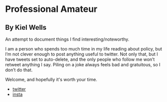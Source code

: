 # Professional Amateur

## By Kiel Wells

An attempt to document things I find interesting/noteworthy.

I am a person who spends too much time in my life reading about policy, but I’m not clever enough to post anything useful to twitter. Not only that, but I have tweets set to auto-delete, and the only people who follow me won’t retweet anything I say. Piling on a joke always feels bad and gratuitous, so I don’t do that.

Welcome, and hopefully it's worth your time.

* [twitter](https://twitter.com/kielwells)
* [insta](https://instagram.com/kielwells)
